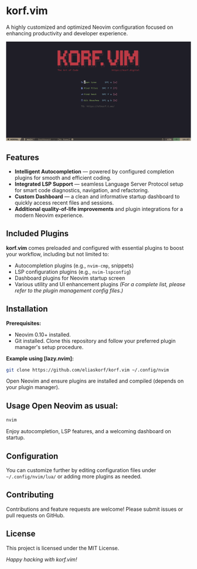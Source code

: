 # korf.vim

A highly customized and optimized Neovim configuration focused on enhancing productivity and developer experience.

![Dashboard Screenshot](assets/dashboard.png)

## Features
- **Intelligent Autocompletion** — powered by configured completion plugins for smooth and efficient coding.
- **Integrated LSP Support** — seamless Language Server Protocol setup for smart code diagnostics, navigation, and refactoring.
- **Custom Dashboard** — a clean and informative startup dashboard to quickly access recent files and sessions.
- **Additional quality-of-life improvements** and plugin integrations for a modern Neovim experience.

## Included Plugins
**korf.vim** comes preloaded and configured with essential plugins to boost your workflow, including but not limited to:
- Autocompletion plugins (e.g., `nvim-cmp`, snippets)
- LSP configuration plugins (e.g., `nvim-lspconfig`)
- Dashboard plugins for Neovim startup screen
- Various utility and UI enhancement plugins *(For a complete list, please refer to the plugin management config files.)*

## Installation

**Prerequisites:**
- Neovim 0.10+ installed.
- Git installed. Clone this repository and follow your preferred plugin manager's setup procedure.

**Example using [lazy.nvim]:**
```sh
git clone https://github.com/eliaskorf/korf.vim ~/.config/nvim
```

Open Neovim and ensure plugins are installed and compiled (depends on your plugin manager).

## Usage Open Neovim as usual:
```sh
nvim
```

Enjoy autocompletion, LSP features, and a welcoming dashboard on startup.

## Configuration
You can customize further by editing configuration files under `~/.config/nvim/lua/` or adding more plugins as needed.

## Contributing
Contributions and feature requests are welcome! Please submit issues or pull requests on GitHub.

## License
This project is licensed under the MIT License.

*Happy hacking with korf.vim!*